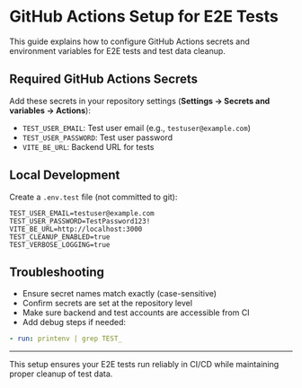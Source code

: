 # GitHub Actions Setup for E2E Tests

This guide explains how to configure GitHub Actions secrets and environment variables for E2E tests and test data cleanup.

## Required GitHub Actions Secrets

Add these secrets in your repository settings (**Settings → Secrets and variables → Actions**):

- `TEST_USER_EMAIL`: Test user email (e.g., `testuser@example.com`)
- `TEST_USER_PASSWORD`: Test user password
- `VITE_BE_URL`: Backend URL for tests

## Local Development

Create a `.env.test` file (not committed to git):

```
TEST_USER_EMAIL=testuser@example.com
TEST_USER_PASSWORD=TestPassword123!
VITE_BE_URL=http://localhost:3000
TEST_CLEANUP_ENABLED=true
TEST_VERBOSE_LOGGING=true
```

## Troubleshooting

- Ensure secret names match exactly (case-sensitive)
- Confirm secrets are set at the repository level
- Make sure backend and test accounts are accessible from CI
- Add debug steps if needed:

```yaml
- run: printenv | grep TEST_
```

---

This setup ensures your E2E tests run reliably in CI/CD while maintaining proper cleanup of test data.
